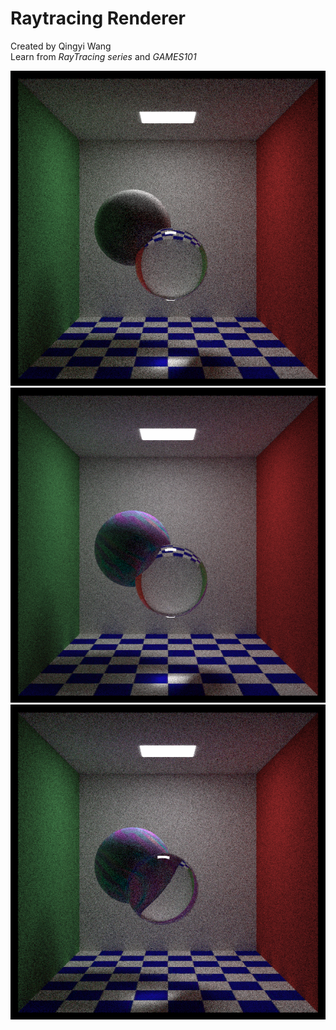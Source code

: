 # Raytracing Renderer

Created by Qingyi Wang      
Learn from *RayTracing series*  and *GAMES101*

![](https://raw.githubusercontent.com/qingqing5r44/Raytracing-Renderer/master/result/binary.png)
![](https://raw.githubusercontent.com/qingqing5r44/Raytracing-Renderer/master/result/binary_1.png)
![](https://raw.githubusercontent.com/qingqing5r44/Raytracing-Renderer/master/result/binary_2.png)